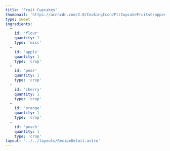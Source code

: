 ```yaml
---
title: 'Fruit Cupcakes'
thumbnail: 'https://acnhcdn.com/2.0/CookingIcon/FtrCupcakeFruitsCropped.png'
type: sweet
ingredients:
  -
    id: 'flour'
    quantity: 1
    type: 'misc'
  -
    id: 'apple'
    quantity: 1
    type: 'crop'
  -
    id: 'pear'
    quantity: 1
    type: 'crop'
  -
    id: 'cherry'
    quantity: 1
    type: 'crop'
  -
    id: 'orange'
    quantity: 1
    type: 'crop'
  -
    id: 'peach'
    quantity: 1
    type: 'crop'
layout: '../../layouts/RecipeDetail.astro'
---
```

